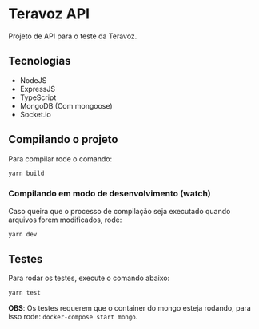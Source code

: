 # Teravoz API
Projeto de API para o teste da Teravoz.

## Tecnologias
- NodeJS
- ExpressJS
- TypeScript
- MongoDB (Com mongoose)
- Socket.io

## Compilando o projeto
Para compilar rode o comando:
```sh
yarn build
```

### Compilando em modo de desenvolvimento (watch)
Caso queira que o processo de compilação seja executado quando arquivos forem modificados, rode:
```sh
yarn dev
```

## Testes
Para rodar os testes, execute o comando abaixo:
```sh
yarn test
```

**OBS**: Os testes requerem que o container do mongo esteja rodando, para isso rode: `docker-compose start mongo`.